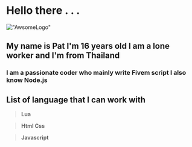 # Hello there . . .
!["AwsomeLogo"](https://cdn.discordapp.com/attachments/864074502266290186/887233852781756416/NG_logo_2.png)
## My name is **Pat** I'm 16 years old I am a **lone worker** and I'm from **Thailand**
### I am a __passionate__ coder who mainly write **Fivem script** I also know **Node.js**
## **List of language that I can work with**
>**Lua**

>**Html Css**

>**Javascript**

